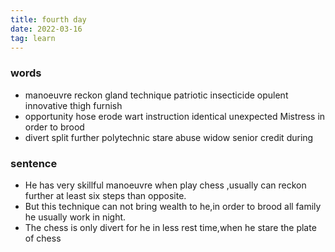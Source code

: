 ```yaml
---
title: fourth day
date: 2022-03-16
tag: learn
---
```

### words
 - manoeuvre  reckon  gland  technique  patriotic  insecticide opulent  innovative thigh  furnish  
 - opportunity  hose  erode  wart  instruction  identical  unexpected  Mistress  in order to   brood
 - divert  split  further   polytechnic  stare  abuse  widow  senior  credit  during
### sentence
 - He has very skillful manoeuvre when play chess ,usually can reckon further at least six steps than opposite. 
 - But this technique can not bring wealth to he,in order to brood all family he usually work in night.
 - The chess is only divert for he in less rest time,when he stare the plate of chess 
